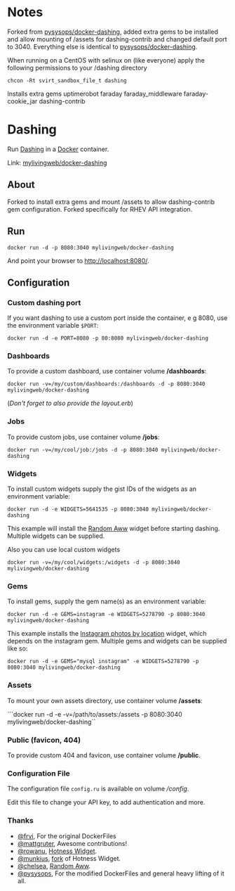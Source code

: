 # Notes
Forked from [pysysops/docker-dashing](https://hub.docker.com/r/pysysops/docker-dashing/), added extra gems to be installed and allow mounting of /assets for dashing-contrib and changed default port to 3040. Everything else is identical to [pysysops/docker-dashing](https://hub.docker.com/r/pysysops/docker-dashing/).

When running on a CentOS with selinux on (like everyone) apply the following permissions to your /dashing directory 

``` chcon -Rt svirt_sandbox_file_t dashing ```

Installs extra gems uptimerobot faraday faraday_middleware faraday-cookie_jar dashing-contrib

# Dashing
Run [Dashing](http://dashing.io/) in a [Docker](http://docker.io/) container.

Link: [mylivingweb/docker-dashing](https://registry.hub.docker.com/u/mylivingweb/docker-dashing/)

## About
Forked to install extra gems and mount /assets to allow dashing-contrib gem configuration. Forked specifically for RHEV API integration.

## Run
```docker run -d -p 8080:3040 mylivingweb/docker-dashing```

And point your browser to [http://localhost:8080/](http://localhost:8080/).


## Configuration
### Custom dashing port
If you want dashing to use a custom port inside the container, e g 8080, use the environment variable `$PORT`:

```docker run -d -e PORT=8080 -p 80:8080 mylivingweb/docker-dashing```

### Dashboards
To provide a custom dashboard, use container volume **/dashboards**:

```docker run -v=/my/custom/dashboards:/dashboards -d -p 8080:3040 mylivingweb/docker-dashing```

(*Don't forget to also provide the layout.erb*)

### Jobs
To provide custom jobs, use container volume **/jobs**:

```docker run -v=/my/cool/job:/jobs -d -p 8080:3040 mylivingweb/docker-dashing```

### Widgets
To install custom widgets supply the gist IDs of the widgets as an environment variable:

```docker run -d -e WIDGETS=5641535 -p 8080:3040 mylivingweb/docker-dashing```

This example will install the [Random Aww](https://gist.github.com/chelsea/5641535) widget
before starting dashing. Multiple widgets can be supplied.

Also you can use local custom widgets

```docker run -v=/my/cool/widgets:/widgets -d -p 8080:3040 mylivingweb/docker-dashing```


### Gems
To install gems, supply the gem name(s) as an environment variable:

```docker run -d -e GEMS=instagram -e WIDGETS=5278790 -p 8080:3040 mylivingweb/docker-dashing```

This example installs the [Instagram photos by location](https://gist.github.com/mjamieson/5278790) widget,
which depends on the instagram gem. Multiple gems and widgets can be supplied like so:

```docker run -d -e GEMS="mysql instagram" -e WIDGETS=5278790 -p 8080:3040 mylivingweb/docker-dashing```

### Assets
To mount your own assets directory, use container volume **/assets**:

```docker run -d -e -v=/path/to/assets:/assets -p 8080:3040 mylivingweb/docker-dashing``

### Public (favicon, 404)
To provide custom 404 and favicon, use container volume **/public**.

### Configuration File
The configuration file ```config.ru``` is available on volume */config*.

Edit this file to change your API key, to add authentication and more.


### Thanks
- [@frvi](https://github.com/frvi), For the original DockerFiles
- [@mattgruter](https://github.com/mattgruter), Awesome contributions!
- [@rowanu](https://github.com/rowanu), [Hotness Widget](https://gist.github.com/rowanu/6246149).
- [@munkius](https://github.com/munkius), [fork](https://gist.github.com/munkius/9209839) of Hotness Widget.
- [@chelsea](https://github.com/chelsea), [Random Aww](https://gist.github.com/chelsea/5641535).
- [@pysysops](https://github.com/pysysops), For the modified DockerFiles and general heavy lifting of it all.

